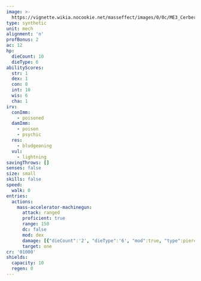 ```yaml
---
image: >-
  https://vignette.wikia.nocookie.net/masseffect/images/0/0c/ME3_Cerberus_Turret.png/revision/latest/scale-to-width-down/350?cb=20120322141943
type: synthetic
unit: mech
alignment: 'n'
profBonus: 2
ac: 12
hp:
  dieCount: 10
  dieType: 6
abilityScores:
  str: 1
  dex: 1
  con: 8
  int: 10
  wis: 6
  cha: 1
irv:
  conImm:
    - poisoned
  damImm:
    - poison
    - psychic
  res:
    - bludgeoning
  vul:
    - lightning
savingThrows: []
senses: false
size: small
skills: false
speed:
  walk: 0
entries:
  actions:
    mass-accelerator-machinegun:
      attack: ranged
      proficient: true
      range: 150
      dc: false
      mod: dex
      damage: [{"dieCount":'2', "dieType":'6', "mod":true, "type":piercing},{"dieCount":'2', "dieType":'6', "mod":true, "type":radiant}]
      target: one
cr: '01000'
shields:
  capacity: 10
  regen: 0
---
```

